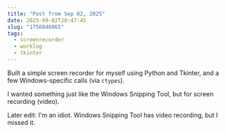 ```yaml
---
title: "Post from Sep 02, 2025"
date: 2025-09-02T20:47:45
slug: "1756846065"
tags:
  - screenrecorder
  - worklog
  - tkinter
---
```


Built a simple screen recorder for myself using Python and Tkinter, and a few Windows-specific calls (via `ctypes`).

I wanted something just like the Windows Snipping Tool, but for screen recording (video).

Later edit: I'm an idiot. Windows Snipping Tool has video recording, but I missed it.